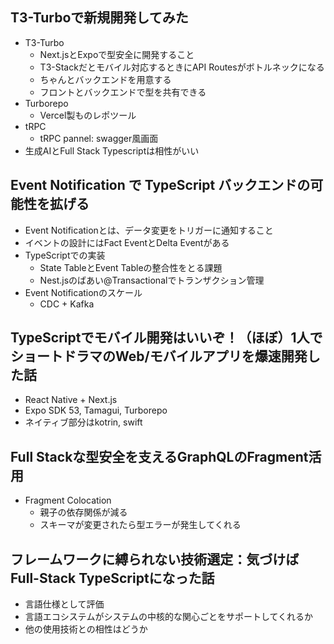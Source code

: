 ## T3-Turboで新規開発してみた
- T3-Turbo
	- Next.jsとExpoで型安全に開発すること
	- T3-Stackだとモバイル対応するときにAPI Routesがボトルネックになる
	- ちゃんとバックエンドを用意する
	- フロントとバックエンドで型を共有できる
- Turborepo
	- Vercel製ものレポツール
- tRPC
	- tRPC pannel: swagger風画面
- 生成AIとFull Stack Typescriptは相性がいい
## Event Notification で TypeScript バックエンドの可能性を拡げる
- Event Notificationとは、データ変更をトリガーに通知すること
- イベントの設計にはFact EventとDelta Eventがある
- TypeScriptでの実装
	- State TableとEvent Tableの整合性をとる課題
	- Nest.jsのばあい@Transactionalでトランザクション管理
- Event Notificationのスケール
	- CDC + Kafka
## TypeScriptでモバイル開発はいいぞ！（ほぼ）1人でショートドラマのWeb/モバイルアプリを爆速開発した話
- React Native + Next.js
- Expo SDK 53, Tamagui, Turborepo
- ネイティブ部分はkotrin, swift
## Full Stackな型安全を支えるGraphQLのFragment活用
- Fragment Colocation
	- 親子の依存関係が減る
	- スキーマが変更されたら型エラーが発生してくれる
## フレームワークに縛られない技術選定：気づけば Full-Stack TypeScriptになった話
- 言語仕様として評価
- 言語エコシステムがシステムの中核的な関心ごとをサポートしてくれるか
- 他の使用技術との相性はどうか